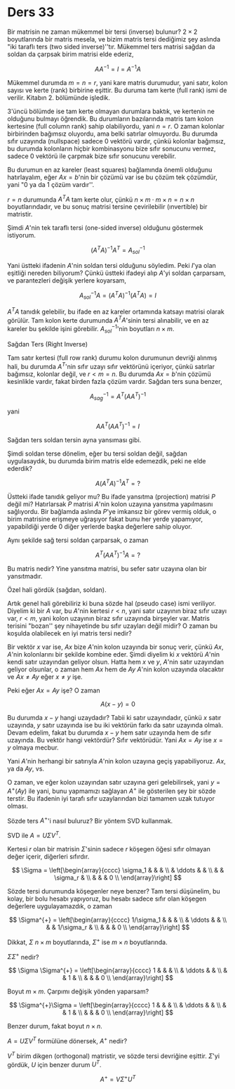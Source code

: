 # Ders 33

Bir matrisin ne zaman mükemmel bir tersi (inverse) bulunur? $2 \times 2$
boyutlarında bir matris mesela, ve bizim matris tersi dediğimiz şey aslında
"iki taraflı ters (two sided inverse)''tır. Mükemmel ters matrisi sağdan
da soldan da çarpsak birim matrisi elde ederiz,

$$ A A^{-1} = I = A^{-1}A $$

Mükemmel durumda $m = n = r$, yani kare matris durumudur, yani satır, kolon
sayısı ve kerte (rank) birbirine eşittir. Bu duruma tam kerte (full rank)
ismi de verilir. Kitabın 2. bölümünde işledik.

3'üncü bölümde ise tam kerte olmayan durumlara baktık, ve kertenin ne
olduğunu bulmayı öğrendik. Bu durumların bazılarında matris tam kolon
kertesine (full column rank) sahip olabiliyordu, yani $n = r$. O zaman
kolonlar birbirinden bağımsız oluyordu, ama belki satırlar olmuyordu. Bu
durumda sıfır uzayında (nullspace) sadece 0 vektörü vardır, çünkü kolonlar
bağımsız, bu durumda kolonların hiçbir kombinasyonu bize sıfır sonucunu
vermez, sadece 0 vektörü ile çarpmak bize sıfır sonucunu verebilir.

Bu durumun en az kareler (least squares) bağlamında önemli olduğunu
hatırlayalım, eğer $Ax = b$'nin bir çözümü var ise bu çözüm tek çözümdür,
yani "0 ya da 1 çözüm vardır''.

$r=n$ durumunda $A^TA$ tam kerte olur, çünkü $n \times m \cdot m \times
n = n \times n$  boyutlarındadır, ve bu sonuç matrisi tersine çevirilebilir
(ınvertible) bir matristir.

Şimdi $A$'nin tek taraflı tersi (one-sided inverse) olduğunu göstermek
istiyorum.

$$ (A^TA)^{-1} A^T = A_{sol}^{-1} $$

Yani üstteki ifadenin $A$'nin soldan tersi olduğunu söyledim. Peki $I$'ya
olan eşitliği nereden biliyorum? Çünkü üstteki ifadeyi alıp $A$'yi soldan
çarparsam, ve parantezleri değişik yerlere koyarsam,

$$  A_{sol}^{-1} A  = (A^TA)^{-1} (A^TA) = I$$

$A^TA$ tanıdık gelebilir, bu ifade en az kareler ortamında katsayı matrisi
olarak görülür. Tam kolon kerte durumunda $A^TA$'sinin tersi alınabilir, ve
en az kareler bu şekilde işini görebilir.  $A_{sol}^{-1}$'nin boyutları $n
\times m$.

Sağdan Ters (Right Inverse)

Tam satır kertesi (full row rank) durumu kolon durumunun devriği alınmış
hali, bu durumda $A^T$'nin sıfır uzayı sıfır vektörünü içeriyor, çünkü
satırlar bağımsız, kolonlar değil, ve $r < m = n$. Bu durumda $Ax = b$'nin
çözümü kesinlikle vardır, fakat birden fazla çözüm vardır. Sağdan ters suna
benzer, 

$$ A_{sag}^{-1} = A^T(AA^T)^{-1} $$

yani 

$$ A A^T(AA^T)^{-1} = I$$

Sağdan ters soldan tersin ayna yansıması gibi. 

Şimdi soldan terse dönelim, eğer bu tersi soldan değil, sağdan
uygulasaydık, bu durumda birim matris elde edemezdik, peki ne elde ederdik?


$$ A (A^TA)^{-1} A^T = ?$$

Üstteki ifade tanıdık geliyor mu? Bu ifade yansıtma (projection) matrisi
$P$ değil mi? Hatırlarsak $P$ matrisi $A$'nin kolon uzayına yansıtma
yapılmasını sağlıyordu. Bir bağlamda aslında $P$'ye imkansız bir görev
vermiş olduk, o birim matrisine erişmeye uğraşıyor fakat bunu her yerde
yapamıyor, yapabildiği yerde 0 diğer yerlerde başka değerlere sahip
oluyor. 

Aynı şekilde sağ tersi soldan çarparsak, o zaman 

$$ A^T (AA^T)^{-1}A = ?$$

Bu matris nedir? Yine yansıtma matrisi, bu sefer satır uzayına olan bir
yansıtmadır. 

Özel hali gördük (sağdan, soldan). 

Artık genel hali görebiliriz ki buna sözde hal (pseudo case) ismi
veriliyor. Diyelim ki bir $A$ var, bu $A$'nin kertesi $r < n$, yani satır
uzayının biraz sıfır uzayı var, $r < m$, yani kolon uzayının biraz sıfır
uzayında birşeyler var. Matris terisini "bozan'' şey nihayetinde bu sıfır
uzayları değil midir? O zaman bu koşulda olabilecek en iyi matris tersi
nedir?

Bir vektör $x$ var ise, $Ax$ bize $A$'nin kolon uzayında bir sonuç verir,
çünkü $Ax$, $A$'nin kolonlarını bir şekilde kombine eder. Şimdi diyelim ki
$x$ vektörü $A$'nin kendi satır uzayından geliyor olsun. Hatta hem $x$ ve
$y$, $A$'nin satır uzayından geliyor olsunlar, o zaman hem $Ax$ hem de $Ay$
$A$'nin kolon uzayında olacaktır ve $Ax \ne Ay$ eğer $x \ne y$ işe. 

Peki eğer $Ax = Ay$ işe? O zaman 

$$ A(x-y) = 0 $$

Bu durumda $x-y$ hangi uzaydadır? Tabii ki satır uzayındadır, çünkü $x$
satır uzayında, $y$ satır uzayında ise bu iki vektörün farkı da satır
uzayında olmalı. Devam edelim, fakat bu durumda $x-y$ hem satır uzayında
hem de sıfır uzayında. Bu vektör hangi vektördür? Sıfır vektörüdür. Yani
$Ax = Ay$ ise $x = y$ olmaya mecbur.

Yani $A$'nin herhangi bir satırıyla $A$'nin kolon uzayına geçiş
yapabiliyoruz. $Ax$, ya da $Ay$, vs. 

O zaman, ve eğer kolon uzayından satır uzayına geri gelebilirsek, 
yani $y = A^{+}(Ay)$ ile yani, bunu yapmamızı sağlayan $A^{+}$ ile
gösterilen  şey bir sözde terstir. Bu ifadenin iyi tarafı sıfır 
uzaylarından bizi tamamen uzak tutuyor olması.

Sözde ters $A^{+}$'i nasıl buluruz? Bir yöntem SVD kullanmak.

SVD ile $A = U \Sigma V^T$. 

Kertesi $r$ olan bir matrisin $\Sigma$'sinin sadece $r$ köşegen öğesi sıfır
olmayan değer içerir, diğerleri sıfırdır.

$$ 
\Sigma = 
\left[\begin{array}{cccc}
\sigma_1 & & & \\
 & \ddots & & \\
 &  & \sigma_r & \\
 &  &  & 0 \\
\end{array}\right]
 $$

Sözde tersi durumunda köşegenler neye benzer? Tam tersi düşünelim, bu
kolay, bir bolu hesabı yapıyoruz, bu hesabı sadece sıfır olan köşegen
değerlere uygulayamazdık, o zaman

$$ 
\Sigma^{+} = 
\left[\begin{array}{cccc}
1/\sigma_1 & & & \\
 & \ddots & & \\
 &  & 1/\sigma_r & \\
 &  &  & 0 \\
\end{array}\right]
 $$

Dikkat, $\Sigma$ $n \times m$ boyutlarında, $\Sigma^{+}$ ise $m \times n$ boyutlarında. 

$\Sigma \Sigma^{+}$ nedir? 


$$ \Sigma \Sigma^{+} =  
\left[\begin{array}{cccc}
1 & & & \\
 & \ddots & & \\
 &  & 1 & \\
 &  &  & 0 \\
\end{array}\right]
$$

Boyut $m \times m$. Çarpımı değişik yönden yaparsam? 

$$ \Sigma^{+}\Sigma  =  
\left[\begin{array}{cccc}
1 & & & \\
 & \ddots & & \\
 &  & 1 & \\
 &  &  & 0 \\
\end{array}\right]
$$

Benzer durum, fakat boyut $n \times n$. 

$A = U \Sigma V^T$ formülüne dönersek, $A^{+}$ nedir? 

$V^{T}$ birim dikgen (orthogonal) matristir, ve sözde tersi devriğine
eşittir. $\Sigma$'yi gördük, $U$ için benzer durum $U^T$. 

$$ A^{+} =  V \Sigma^{+} U^T$$



